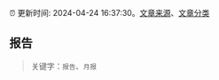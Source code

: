 :alarm_clock: 更新时间: 2024-04-24 16:37:30。[文章来源](/README.md)、[文章分类](/TAGS.md)

## 报告


> 关键字：`报告`、`月报`



